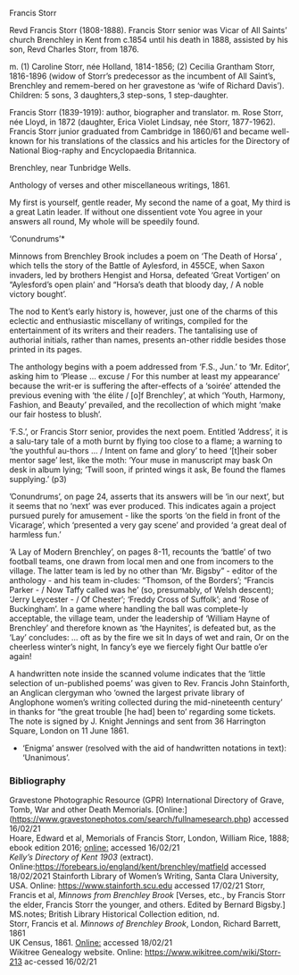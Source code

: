 Francis Storr

Revd Francis Storr (1808-1888).
Francis Storr senior was Vicar of All Saints’ church Brenchley in Kent from c.1854 until his death in 1888, assisted by his son, Revd Charles Storr, from 1876. 

m. (1) Caroline Storr, née Holland, 1814-1856; (2) Cecilia Grantham Storr, 1816-1896 (widow of Storr’s predecessor as the incumbent of All Saint’s, Brenchley and remem-bered on her gravestone as ‘wife of Richard Davis’). Children: 5 sons, 3 daughters,3 step-sons, 1 step-daughter.

Francis Storr (1839-1919): author, biographer and translator.
m.  Rose Storr, née Lloyd, in 1872 (daughter, Erica Violet Lindsay, née Storr, 1877-1962).
Francis Storr junior graduated from Cambridge in 1860/61 and became well-known for his translations of the classics and his articles for the Directory of National Biog-raphy and Encyclopaedia Britannica. 


Brenchley, near Tunbridge Wells.


Anthology of verses and other miscellaneous writings, 1861.

My first is yourself, gentle reader,
My second the name of a goat,
My third is a great Latin leader.
If without one dissentient vote
You agree in your answers all round,
My whole will be speedily found.

‘Conundrums’*


Minnows from Brenchley Brook  includes a poem on ‘The Death of Horsa’ , which tells the story of the Battle of Aylesford, in 455CE, when Saxon invaders, led by brothers Hengist and Horsa, defeated ‘Great Vortigen’ on “Aylesford’s open plain’ and “Horsa’s death that bloody day, / A noble victory bought’. 

The nod to Kent’s early history is, however, just one of the charms of this eclectic and enthusiastic miscellany of writings, compiled for the entertainment of its writers and their readers. The tantalising use of authorial initials, rather than names, presents an-other riddle besides those printed in its pages.

The anthology begins with a poem addressed from ‘F.S., Jun.’ to ‘Mr. Editor’, asking him to ‘Please … excuse / For this number at least my appearance’ because the writ-er is suffering the after-effects of a ‘soirée’ attended the previous evening with ‘the élite / [o]f Brenchley’, at which ‘Youth, Harmony, Fashion, and Beauty’ prevailed, and the recollection of which might ‘make our fair hostess to blush’.

‘F.S.’, or Francis Storr senior, provides the next poem. Entitled ‘Address’, it is a salu-tary tale of a moth burnt by flying too close to a flame; a warning to ‘the youthful au-thors … / Intent on fame and glory’ to heed ‘[t]heir sober mentor sage’ lest, like the moth:
‘Your muse in manuscript may bask
	On desk in album lying;
’Twill soon, if printed wings it ask, 
	Be found the flames supplying.’ (p3)


’Conundrums’, on page 24, asserts that its answers will be ‘in our next’, but it seems that no ‘next’ was ever produced. This indicates again a project pursued purely for amusement - like the sports ‘on the field in front of the Vicarage’, which ‘presented a very gay scene’ and provided ‘a great deal of harmless fun.’  

‘A Lay of Modern Brenchley’, on pages 8-11, recounts the ‘battle’ of two football teams, one drawn from local men and one from incomers to the village. The latter team is led by no other than ‘Mr. Bigsby” - editor of the anthology - and his team in-cludes: “Thomson, of the Borders’; “Francis Parker - / Now Taffy called was he’ (so, presumably, of Welsh descent); ‘Jerry Leycester - / Of Chester’; ‘Freddy Cross of Suffolk’; and ‘Rose of Buckingham’. In a game where handling the ball was complete-ly acceptable, the village team, under the leadership of ‘William Hayne of Brenchley’ and therefore known as ‘the Haynites’, is defeated but, as the ‘Lay’ concludes:
… oft as by the fire we sit
In days of wet and rain,
Or on the cheerless winter’s night,
In fancy’s eye we fiercely fight
Our battle o’er again!



A handwritten note inside the scanned volume indicates that the ‘little selection of un-published poems’ was given to Rev. Francis John Stainforth, an Anglican clergyman who ‘owned the largest private library of Anglophone women’s writing collected during the mid-nineteenth century’ in thanks for “the great trouble [he had] been to’ regarding some tickets. The note is signed by J. Knight Jennings and sent from 36 Harrington Square, London on 11 June 1861.  


* ‘Enigma’ answer (resolved with the aid of handwritten notations in text): ‘Unanimous’.

### Bibliography

Gravestone Photographic Resource (GPR) International Directory of Grave, Tomb, War and other Death Memorials. [Online:] (https://www.gravestonephotos.com/search/fullnamesearch.php) accessed 16/02/21    
Hoare, Edward et al, Memorials of Francis Storr, London, William Rice, 1888; ebook edition 2016; [online:](https:/www.gutenberg.org/files/52768/52768-h/52768-h.htm) accessed 16/02/21   
_Kelly’s Directory of Kent 1903_ (extract). Online:https://forebears.io/england/kent/brenchley/matfield accessed 18/02/2021 Stainforth Library of Women’s Writing, Santa Clara University, USA. Online: https://www.stainforth.scu.edu accessed 17/02/21
Storr, Francis et al, _Minnows from Brenchley Brook_ [Verses, etc., by Francis Storr the elder, Francis Storr the younger, and others. Edited by Bernard Bigsby.] MS.notes; British Library Historical Collection edition, nd.   
Storr, Francis et al. _Minnows of Brenchley Brook_, London, Richard Barrett, 1861   
UK Census, 1861. [Online:](https://ancestry.co.uk) accessed 18/02/21   
Wikitree Genealogy website. Online: https://www.wikitree.com/wiki/Storr-213 ac-cessed 16/02/21   
